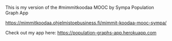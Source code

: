 This is my version of the #mimmitkoodaa MOOC by Sympa Population Graph App 

https://mimmitkoodaa.ohjelmistoebusiness.fi/mimmit-koodaa-mooc-sympa/

Check out my app here: https://population-graphs-app.herokuapp.com
